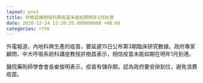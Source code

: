 ```yaml
---
layout: post
title: 許樹昌稱相信科興疫苗未能如期明年1月到港
date: 2020-12-24 12:30:55.000000000 +08:00
categories: rthk
---
```


外電報道，內地科興生產的疫苗，要延遲15日公布第3期臨床研究數據。政府專家顧問、中大呼吸系統科講座教授許樹昌表示，相信疫苗未能如期在明年1月到港。

醫院藥劑師學會會長崔俊明表示，疫苗有儲存期，認為政府要安排到位，避免浪費疫苗。
